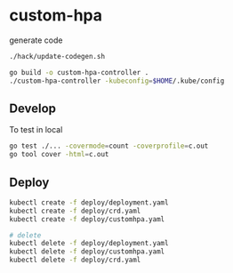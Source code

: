 # custom-hpa

generate code
```bash
./hack/update-codegen.sh
```

```bash
go build -o custom-hpa-controller .
./custom-hpa-controller -kubeconfig=$HOME/.kube/config
```

## Develop
To test in local
```bash
go test ./... -covermode=count -coverprofile=c.out
go tool cover -html=c.out
```

## Deploy
```bash
kubectl create -f deploy/deployment.yaml
kubectl create -f deploy/crd.yaml
kubectl create -f deploy/customhpa.yaml

# delete
kubectl delete -f deploy/deployment.yaml
kubectl delete -f deploy/customhpa.yaml
kubectl delete -f deploy/crd.yaml
```